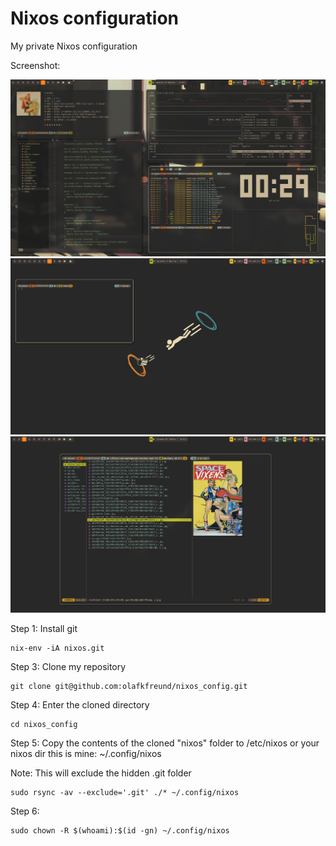 # Nixos configuration

My private Nixos configuration

Screenshot:

![Alt text](./doc/image.png)
![Alt text](./doc/image2.png)
![Alt text](./doc/image3.png)

Step 1: Install git

```shell
nix-env -iA nixos.git
```

Step 3: Clone my repository

```shell
git clone git@github.com:olafkfreund/nixos_config.git
```

Step 4: Enter the cloned directory

```shell
cd nixos_config
```

Step 5:
Copy the contents of the cloned "nixos" folder
to /etc/nixos or your nixos dir this is mine: ~/.config/nixos

Note: This will exclude the hidden .git folder

```shell
sudo rsync -av --exclude='.git' ./* ~/.config/nixos
```

Step 6:

```shell
sudo chown -R $(whoami):$(id -gn) ~/.config/nixos
```
